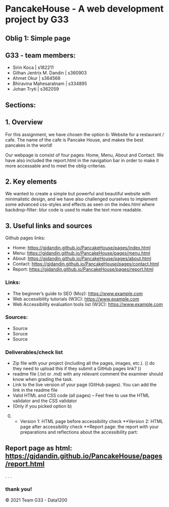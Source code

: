 # PancakeHouse - A web development project by G33

## Oblig 1: Simple page

## G33 - team members: 

* Sirin Koca | s182211
* Gilhan Jentrix M. Dandin | s360903
* Ahmet Okur | s364568
* Bhiravina Mahesaratnam | s334895
* Johan Tryti | s362059

## Sections: 

## 1. Overview
For this assignment, we have chosen the option b: Website for a restaurant / cafe. The name of the cafe is Pancake House, and makes the best pancakes in the world! 

Our webpage is consist of four pages: Home, Menu, About and Contact. We have also included the report.html in the navigation bar in order to make it more accessable and to meet the oblig-criterias. 


## 2. Key elements
We wanted to create a simple but powerful and beautiful website with minimalistic design, and we have also challenged ourselves to implement some advanced css-styles and effects as seen on the index.html where  backdrop-filter: blur code is used to make the text more readable. 


## 3. Useful links and sources
Github pages links: 
* Home: https://gjdandin.github.io/PancakeHouse/pages/index.html 
* Menu: https://gjdandin.github.io/PancakeHouse/pages/menu.html 
* About: https://gjdandin.github.io/PancakeHouse/pages/about.html 
* Contact: https://gjdandin.github.io/PancakeHouse/pages/contact.html 
* Report: https://gjdandin.github.io/PancakeHouse/pages/report.html 

### Links:
* The beginner’s guide to SEO (Moz): https://www.example.com
* Web accessibility tutorials (W3C): https://www.example.com
* Web Accessibility evaluation tools list (W3C): https://www.example.com

### Sources: 
* Source
* Soruce
* Source

### Deliverables/check list
* Zip file with your project (including all the pages, images, etc.). (( do they need to upload this if they submit a GitHub pages link? ))
* readme file (.txt or .md) with any relevant comment the examiner should know when grading the task. 
* Link to the live version of your page (GitHub pages). You can add the link in the readme file
* Valid HTML and CSS code (all pages) – Feel free to use the HTML validator and the CSS validator
* (Only if you picked option b) 
 0. * Version 1: HTML page before accessibility check 
 **Version 2: HTML page after accessibility check 
 **Report page: the report with your preparations and reflections about the accessibility part:


## Report page as html:  https://gjdandin.github.io/PancakeHouse/pages/report.html

. 
. 
. 

### thank you! 

© 2021 Team G33 - Data1200 

